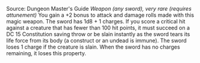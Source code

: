 Source: Dungeon Master's Guide
*Weapon (any sword), very rare (requires attunement)*
You gain a +2 bonus to attack and damage rolls made with this magic weapon.
The sword has 1d8 + 1 charges. If you score a critical hit against a creature that has fewer than 100 hit points, it must succeed on a DC 15 Constitution saving throw or be slain instantly as the sword tears its life force from its body (a construct or an undead is immune). The sword loses 1 charge if the creature is slain. When the sword has no charges remaining, it loses this property.